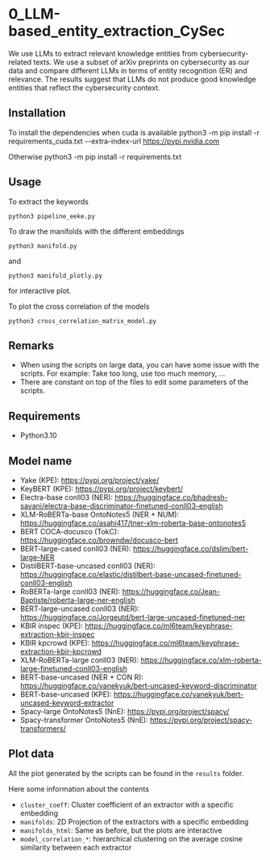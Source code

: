 # 0_LLM-based_entity_extraction_CySec

We use LLMs to extract relevant knowledge entities from cybersecurity-related texts. We use a subset of arXiv preprints on cybersecurity as our data and compare different LLMs in terms of entity recognition (ER) and relevance. The results suggest that LLMs do not produce good knowledge entities that reflect the cybersecurity context.

## Installation

To install the dependencies when cuda is available
    python3 -m pip install -r requirements_cuda.txt --extra-index-url <https://pypi.nvidia.com>

Otherwise
    python3 -m pip install -r requirements.txt

## Usage

To extract the keywords

    python3 pipeline_eeke.py

To draw the manifolds with the different embeddings

    python3 manifold.py

and

    python3 manifold_plotly.py

for interactive plot.

To plot the cross correlation of the models

    python3 cross_correlation_matrix_model.py

## Remarks

- When using the scripts on large data, you can have some issue with the scripts. For example: Take too long, use too much memory, ...
- There are constant on top of the files to edit some parameters of the scripts.

## Requirements

- Python3.10

## Model name

- Yake (KPE): <https://pypi.org/project/yake/>
- KeyBERT (KPE): <https://pypi.org/project/keybert/>
- Electra-base conll03 (NER): <https://huggingface.co/bhadresh-savani/electra-base-discriminator-finetuned-conll03-english>
- XLM-RoBERTa-base OntoNotes5 (NER + NUM): <https://huggingface.co/asahi417/tner-xlm-roberta-base-ontonotes5>
- BERT COCA-docusco (TokC): <https://huggingface.co/browndw/docusco-bert>
- BERT-large-cased conll03 (NER): <https://huggingface.co/dslim/bert-large-NER>
- DistilBERT-base-uncased conll03 (NER): <https://huggingface.co/elastic/distilbert-base-uncased-finetuned-conll03-english>
- RoBERTa-large conll03 (NER): <https://huggingface.co/Jean-Baptiste/roberta-large-ner-english>
- BERT-large-uncased conll03 (NER): <https://huggingface.co/Jorgeutd/bert-large-uncased-finetuned-ner>
- KBIR inspec (KPE): <https://huggingface.co/ml6team/keyphrase-extraction-kbir-inspec>
- KBIR kpcrowd (KPE): <https://huggingface.co/ml6team/keyphrase-extraction-kbir-kpcrowd>
- XLM-RoBERTa-large conll03 (NER): <https://huggingface.co/xlm-roberta-large-finetuned-conll03-english>
- BERT-base-uncased (NER + CON R): <https://huggingface.co/yanekyuk/bert-uncased-keyword-discriminator>
- BERT-base-uncased (KPE): <https://huggingface.co/yanekyuk/bert-uncased-keyword-extractor>
- Spacy-large OntoNotes5 (NnE): <https://pypi.org/project/spacy/>
- Spacy-transformer OntoNotes5 (NnE): <https://pypi.org/project/spacy-transformers/>

## Plot data

All the plot generated by the scripts can be found in the `results` folder.

Here some information about the contents

- `cluster_coeff`: Cluster coefficient of an extractor with a specific embedding
- `manifolds`: 2D Projection of the extractors with a specific embedding
- `manifolds_html`: Same as before, but the plots are interactive
- `model_correlation_*`: hierarchical clustering on the average cosine similarity between each extractor
